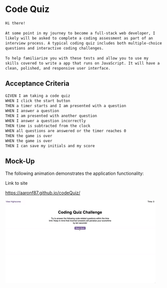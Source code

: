 # Code Quiz
```
Hi there!

At some point in my journey to become a full-stack web developer, I likely will be asked to complete a coding assessment as part of an interview process. A typical coding quiz includes both multiple-choice questions and interactive coding challenges. 

To help familiarize you with these tests and allow you to use my skills covered to write a app that runs on JavaScript. It will have a clean, polished, and responsive user interface.
```

## Acceptance Criteria

```
GIVEN I am taking a code quiz
WHEN I click the start button
THEN a timer starts and I am presented with a question
WHEN I answer a question
THEN I am presented with another question
WHEN I answer a question incorrectly
THEN time is subtracted from the clock
WHEN all questions are answered or the timer reaches 0
THEN the game is over
WHEN the game is over
THEN I can save my initials and my score
```

## Mock-Up

The following animation demonstrates the application functionality:

Link to site 

https://aaronf87.github.io/codeQuiz/

![A user clicks through an interactive coding quiz, then enters initials to save the high score before resetting and starting over.](./Assets/04-web-apis-homework-demo.gif)


